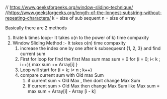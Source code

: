 // https://www.geeksforgeeks.org/window-sliding-technique/
//https://www.geeksforgeeks.org/length-of-the-longest-substring-without-repeating-characters/
k = size of sub sequent 
n = size of array

Basically there are 2 methods 
1. Itrate k times loop:-
    It takes o(n to the power of k) time compaxity
2. Window Sliding Method :- 
    It takes o(n) time compaxity 
    1. increase the index one by one after k subsequesnt  {1, 2, 3} and find current sum 
    2. First for loop for find the first Max sum 
       max sum = 0
       for (i = 0; i< k ; i++){
           max sum += Array[i] 
       }
    2. Loop will start 
       for (i = k; i< n ; k++)
    2. compare current sum with Old max Sum 
       1. if current sum < Old Max , then dont change Max Sum 
       2. If current sum > Old Max then change Max Sum like 
          Max sum = max sum + Array[i] - Array [i - k]
    

